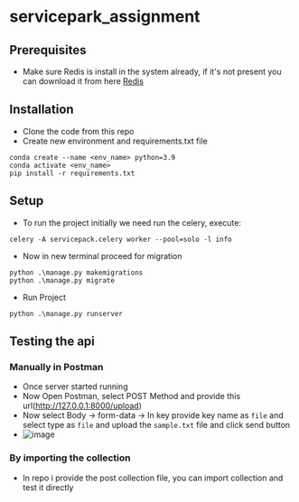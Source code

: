 # servicepark_assignment

## Prerequisites

- Make sure Redis is install in the system already, if it's not present you can download it from
  here [Redis](https://github.com/tporadowski/redis/releases/download/v5.0.14.1/Redis-x64-5.0.14.1.msi)

## Installation

- Clone the code from this repo
- Create new environment and requirements.txt file

```commandline
conda create --name <env_name> python=3.9
conda activate <env_name>
pip install -r requirements.txt
```

## Setup

- To run the project initially we need run the celery, execute:

```shell
celery -A servicepack.celery worker --pool=solo -l info
```

- Now in new terminal proceed for migration

```shell
python .\manage.py makemigrations
python .\manage.py migrate
```

- Run Project

```shell
python .\manage.py runserver
```

## Testing the api

### Manually in Postman

- Once server started running
- Now Open Postman, select POST Method and provide this url(http://127.0.0.1:8000/upload)
- Now select Body -> form-data -> In key provide key name as `file` and select type as `file` and upload
  the `sample.txt` file and click send button
- ![image](https://user-images.githubusercontent.com/36238978/232121542-cf2f4e93-c6c2-4aa3-bd6b-03303eebff1b.png)

### By importing the collection

- In repo i provide the post collection file, you can import collection and test it directly 
